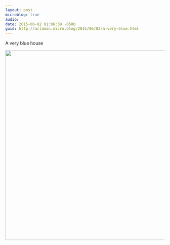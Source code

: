 ```yaml
---
layout: post
microblog: true
audio: 
date: 2015-06-02 01:06:39 -0500
guid: http://aclaman.micro.blog/2015/06/02/a-very-blue.html
---
```

A very blue house

<img src="http://micro.alexclaman.com/uploads/2018/0d7392a44c.jpg" width="600" height="600" />
